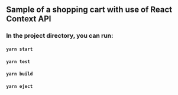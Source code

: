 ## Sample of a shopping cart with use of React Context API


### In the project directory, you can run:

#### `yarn start`

#### `yarn test`

#### `yarn build`

#### `yarn eject`
